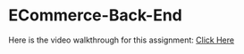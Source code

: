 # ECommerce-Back-End

Here is the video walkthrough for this assignment: [Click Here](https://youtu.be/N60TF84nG8Y)
